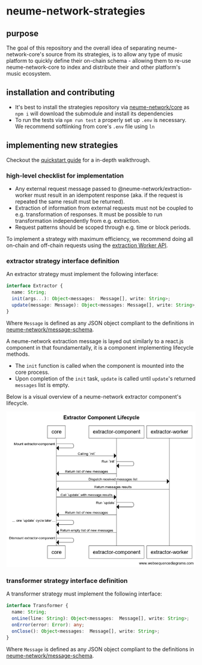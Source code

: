 # neume-network-strategies

## purpose

The goal of this repository and the overall idea of separating
neume-network-core's source from its strategies, is to allow any type of music
platform to quickly define their on-chain schema - allowing them to re-use
neume-network-core to index and distribute their and other platform's music
ecosystem.

## installation and contributing

- It's best to install the strategies repository via
  [neume-network/core](https://github.com/neume-network/core) as `npm i` will
  download the submodule and install its dependencies
- To run the tests via `npm run test` a properly set up `.env` is necessary. We
  recommend softlinking from core's `.env` file using `ln`

## implementing new strategies

Checkout the [quickstart guide](https://github.com/neume-network/strategies/blob/main/docs/quickstart.md) for a in-depth walkthrough.

### high-level checklist for implementation

- Any external request message passed to @neume-network/extraction-worker must
  result in an idempotent response (aka. if the request is repeated the same
  result must be returned).
- Extraction of information from external requests must not be coupled to e.g.
  transformation of responses. It must be possible to run transformation
  independently from e.g. extraction.
- Request patterns should be scoped through e.g. time or block periods.

To implement a strategy with maximum efficiency, we recommend doing all
on-chain and off-chain requests using the [extraction Worker
API](https://github.com/neume-network/extraction-worker#extractor-worker-api).

### extractor strategy interface definition

An extractor strategy must implement the following interface:

```ts
interface Extractor {
  name: String;
  init(args...): Object<messages:  Message[], write: String>;
  update(message: Message): Object<messages: Message[], write: String>;
}
```

Where `Message` is defined as any JSON object compliant to the definitions in
[neume-network/message-schema](https://github.com/neume-network/message-schema).

A neume-network extraction message is layed out similarly to a react.js
component in that foundamentally, it is a component implementing lifecycle
methods.

- The `init` function is called when the component is mounted into the core
  process.
- Upon completion of the `init` task, `update` is called until `update`'s
  returned `messages` list is empty.

Below is a visual overview of a neume-network extractor component's lifecycle.

<p align="center">
  <img src="/assets/extractor-lifecycle-component.png" />
</p>

### transformer strategy interface definition

A transformer strategy must implement the following interface:

```ts
interface Transformer {
  name: String;
  onLine(line: String): Object<messages:  Message[], write: String>;
  onError(error: Error): any;
  onClose(): Object<messages:  Message[], write: String>;
}
```

Where `Message` is defined as any JSON object compliant to the definitions in
[neume-network/message-schema](https://github.com/neume-network/message-schema).
